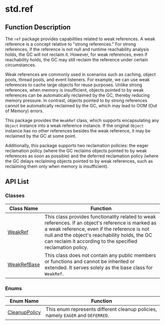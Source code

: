 # std.ref

## Function Description

The `ref` package provides capabilities related to weak references. A weak reference is a concept relative to "strong references." For strong references, if the reference is not null and runtime reachability analysis holds, the GC will not reclaim it. However, for weak references, even if reachability holds, the GC may still reclaim the reference under certain circumstances.

Weak references are commonly used in scenarios such as caching, object pools, thread pools, and event listeners. For example, we can use weak references to cache large objects for reuse purposes. Unlike strong references, when memory is insufficient, objects pointed to by weak references can be automatically reclaimed by the GC, thereby reducing memory pressure. In contrast, objects pointed to by strong references cannot be automatically reclaimed by the GC, which may lead to OOM (Out of Memory) errors.

This package provides the `WeakRef` class, which supports encapsulating any `Object` instance into a weak reference instance. If the original `Object` instance has no other references besides the weak reference, it may be reclaimed by the GC at some point.

Additionally, this package supports two reclamation policies: the eager reclamation policy (where the GC reclaims objects pointed to by weak references as soon as possible) and the deferred reclamation policy (where the GC delays reclaiming objects pointed to by weak references, such as reclaiming them only when memory is insufficient).

## API List

### Classes

|                 Class Name                |                Function                |
| ---------------------------------------- | ------------------------------------- |
| [WeakRef](./ref_package_api/ref_package_classes.md#class-weakreft-where-t--object) | This class provides functionality related to weak references. If an object's reference is marked as a weak reference, even if the reference is not null and the object's reachability holds, the GC can reclaim it according to the specified reclamation policy. |
| [WeakRefBase](./ref_package_api/ref_package_classes.md#class-weakrefbase) | This class does not contain any public members or functions and cannot be inherited or extended. It serves solely as the base class for `WeakRef`. |

### Enums

|                 Enum Name                |                Function                |
| ---------------------------------------- | ------------------------------------- |
| [CleanupPolicy](./ref_package_api/ref_package_enums.md#enum-cleanuppolicy) | This enum represents different cleanup policies, namely `EAGER` and `DEFERRED`. |